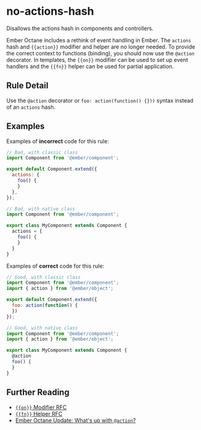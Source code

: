# no-actions-hash

Disallows the actions hash in components and controllers.

Ember Octane includes a rethink of event handling in Ember. The `actions` hash and `{{action}}` modifier and helper are no longer needed. To provide the correct context to functions (binding), you should now use the `@action` decorator. In templates, the `{{on}}` modifier can be used to set up event handlers and the `{{fn}}` helper can be used for partial application.

## Rule Detail

Use the `@action` decorator or `foo: action(function() {}))` syntax instead of an `actions` hash.

## Examples

Examples of **incorrect** code for this rule:

```js
// Bad, with classic class
import Component from '@ember/component';

export default Component.extend({
  actions: {
    foo() {
    }
  },
});

// Bad, with native class
import Component from '@ember/component';

export class MyComponent extends Component {
  actions = {
    foo() {
    }
  }
}
```

Examples of **correct** code for this rule:

```js
// Good, with classic class
import Component from '@ember/component';
import { action } from '@ember/object';

export default Component.extend({
  foo: action(function() {
  })
});

// Good, with native class
import Component from '@ember/component';
import { action } from '@ember/object';

export class MyComponent extends Component {
  @action
  foo() {
  }
}
```

## Further Reading

- [`{{on}}` Modifier RFC](https://github.com/emberjs/rfcs/pull/471)
- [`{{fn}}` Helper RFC](https://github.com/emberjs/rfcs/pull/470)
- [Ember Octane Update: What's up with `@action`?](https://www.pzuraq.com/ember-octane-update-action/)
